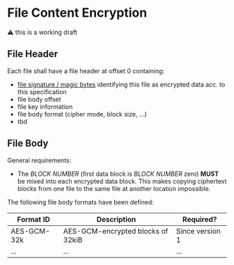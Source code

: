 # File Content Encryption

:warning: this is a working draft

## File Header

Each file shall have a file header at offset 0 containing:

* [file signature / magic bytes](https://en.wikipedia.org/wiki/List_of_file_signatures)
  identifying this file as encrypted data acc. to this specification
* file body offset
* file key information
* file body format (cipher mode, block size, ...)
* tbd

## File Body

General requirements:

* The *BLOCK NUMBER* (first data block is *BLOCK NUMBER* zero) **MUST** be mixed into each encrypted data block.
  This makes copying ciphertext blocks from one file to the same file at another location
  impossible.

The following file body formats have been defined:

| Format ID   | Description                       | Required?       |
|-------------|-----------------------------------|-----------------|
| AES-GCM-32k | AES-GCM-encrypted blocks of 32kiB | Since version 1 |
| ... | ... | ... |
